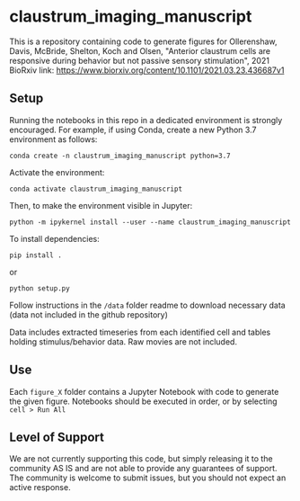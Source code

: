 # claustrum_imaging_manuscript

This is a repository containing code to generate figures for Ollerenshaw, Davis, McBride, Shelton, Koch and Olsen, "Anterior claustrum cells are responsive during behavior but not passive sensory stimulation", 2021  
BioRxiv link: https://www.biorxiv.org/content/10.1101/2021.03.23.436687v1


## Setup

Running the notebooks in this repo in a dedicated environment is strongly encouraged. For example, if using Conda, create a new Python 3.7 environment as follows:

    conda create -n claustrum_imaging_manuscript python=3.7

Activate the environment:

    conda activate claustrum_imaging_manuscript

Then, to make the environment visible in Jupyter:

    python -m ipykernel install --user --name claustrum_imaging_manuscript

To install dependencies:

    pip install .

or

    python setup.py

Follow instructions in the `/data` folder readme to download necessary data (data not included in the github repository)

Data includes extracted timeseries from each identified cell and tables holding stimulus/behavior data. Raw movies are not included.

## Use

Each `figure_X` folder contains a Jupyter Notebook with code to generate the given figure. Notebooks should be executed in order, or by selecting `cell > Run All`

## Level of Support

We are not currently supporting this code, but simply releasing it to the community AS IS and are not able to provide any guarantees of support. The community is welcome to submit issues, but you should not expect an active response.
